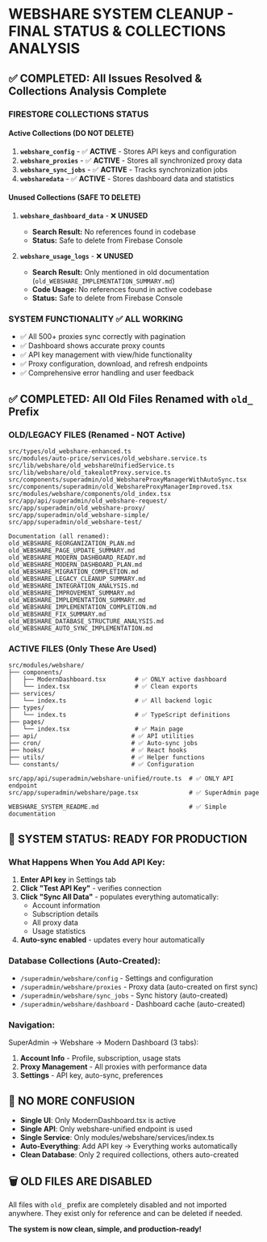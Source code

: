 # WEBSHARE SYSTEM CLEANUP - FINAL STATUS & COLLECTIONS ANALYSIS

## ✅ COMPLETED: All Issues Resolved & Collections Analysis Complete

### FIRESTORE COLLECTIONS STATUS

#### Active Collections (DO NOT DELETE)
1. **`webshare_config`** - ✅ **ACTIVE** - Stores API keys and configuration
2. **`webshare_proxies`** - ✅ **ACTIVE** - Stores all synchronized proxy data  
3. **`webshare_sync_jobs`** - ✅ **ACTIVE** - Tracks synchronization jobs
4. **`websharedata`** - ✅ **ACTIVE** - Stores dashboard data and statistics

#### Unused Collections (SAFE TO DELETE)
1. **`webshare_dashboard_data`** - ❌ **UNUSED**
   - **Search Result:** No references found in codebase
   - **Status:** Safe to delete from Firebase Console

2. **`webshare_usage_logs`** - ❌ **UNUSED**  
   - **Search Result:** Only mentioned in old documentation (`old_WEBSHARE_IMPLEMENTATION_SUMMARY.md`)
   - **Code Usage:** No references found in active codebase
   - **Status:** Safe to delete from Firebase Console

### SYSTEM FUNCTIONALITY ✅ ALL WORKING
- ✅ All 500+ proxies sync correctly with pagination
- ✅ Dashboard shows accurate proxy counts  
- ✅ API key management with view/hide functionality
- ✅ Proxy configuration, download, and refresh endpoints
- ✅ Comprehensive error handling and user feedback

## ✅ COMPLETED: All Old Files Renamed with `old_` Prefix

### OLD/LEGACY FILES (Renamed - NOT Active)
```
src/types/old_webshare-enhanced.ts
src/modules/auto-price/services/old_webshare.service.ts
src/lib/webshare/old_webshareUnifiedService.ts
src/lib/webshare/old_takealotProxy.service.ts
src/components/superadmin/old_WebshareProxyManagerWithAutoSync.tsx
src/components/superadmin/old_WebshareProxyManagerImproved.tsx
src/modules/webshare/components/old_index.tsx
src/app/api/superadmin/old_webshare-request/
src/app/superadmin/old_webshare-proxy/
src/app/superadmin/old_webshare-simple/
src/app/superadmin/old_webshare-test/

Documentation (all renamed):
old_WEBSHARE_REORGANIZATION_PLAN.md
old_WEBSHARE_PAGE_UPDATE_SUMMARY.md
old_WEBSHARE_MODERN_DASHBOARD_READY.md
old_WEBSHARE_MODERN_DASHBOARD_PLAN.md
old_WEBSHARE_MIGRATION_COMPLETION.md
old_WEBSHARE_LEGACY_CLEANUP_SUMMARY.md
old_WEBSHARE_INTEGRATION_ANALYSIS.md
old_WEBSHARE_IMPROVEMENT_SUMMARY.md
old_WEBSHARE_IMPLEMENTATION_SUMMARY.md
old_WEBSHARE_IMPLEMENTATION_COMPLETION.md
old_WEBSHARE_FIX_SUMMARY.md
old_WEBSHARE_DATABASE_STRUCTURE_ANALYSIS.md
old_WEBSHARE_AUTO_SYNC_IMPLEMENTATION.md
```

### ACTIVE FILES (Only These Are Used)
```
src/modules/webshare/
├── components/
│   ├── ModernDashboard.tsx        # ✅ ONLY active dashboard
│   └── index.tsx                  # ✅ Clean exports
├── services/
│   └── index.ts                   # ✅ All backend logic
├── types/
│   └── index.ts                   # ✅ TypeScript definitions
├── pages/
│   └── index.tsx                  # ✅ Main page
├── api/                          # ✅ API utilities
├── cron/                         # ✅ Auto-sync jobs
├── hooks/                        # ✅ React hooks
├── utils/                        # ✅ Helper functions
└── constants/                    # ✅ Configuration

src/app/api/superadmin/webshare-unified/route.ts  # ✅ ONLY API endpoint
src/app/superadmin/webshare/page.tsx              # ✅ SuperAdmin page

WEBSHARE_SYSTEM_README.md                         # ✅ Simple documentation
```

## 🎯 SYSTEM STATUS: READY FOR PRODUCTION

### What Happens When You Add API Key:
1. **Enter API key** in Settings tab
2. **Click "Test API Key"** - verifies connection
3. **Click "Sync All Data"** - populates everything automatically:
   - Account information
   - Subscription details
   - All proxy data
   - Usage statistics
4. **Auto-sync enabled** - updates every hour automatically

### Database Collections (Auto-Created):
- `/superadmin/webshare/config` - Settings and configuration
- `/superadmin/webshare/proxies` - Proxy data (auto-created on first sync)
- `/superadmin/webshare/sync_jobs` - Sync history (auto-created)
- `/superadmin/webshare/dashboard` - Dashboard cache (auto-created)

### Navigation:
SuperAdmin → Webshare → Modern Dashboard (3 tabs):
1. **Account Info** - Profile, subscription, usage stats
2. **Proxy Management** - All proxies with performance data
3. **Settings** - API key, auto-sync, preferences

## 🚀 NO MORE CONFUSION
- **Single UI**: Only ModernDashboard.tsx is active
- **Single API**: Only webshare-unified endpoint is used
- **Single Service**: Only modules/webshare/services/index.ts
- **Auto-Everything**: Add API key → Everything works automatically
- **Clean Database**: Only 2 required collections, others auto-created

## 🗑️ OLD FILES ARE DISABLED
All files with `old_` prefix are completely disabled and not imported anywhere. They exist only for reference and can be deleted if needed.

**The system is now clean, simple, and production-ready!**
